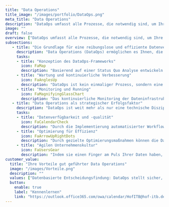 ```yaml
---
title: "Data Operations"
title_image: "/images/portfolio/DataOps.png"
meta_title: "Data Operations"
description: "DataOps umfasst alle Prozesse, die notwendig sind, um Ihre Dateninfrastruktur reibungslos am Laufen zu halten und kontinuierlich zu optimieren."
image: ""
draft: false
overview: ["DataOps umfasst alle Prozesse, die notwendig sind, um Ihre Dateninfrastruktur reibungslos am Laufen zu halten und kontinuierlich zu optimieren. Von der Wartung über Tests bis hin zu Monitoring und Optimierung – Gut geplante DataOps stellen sicher, dass Ihre Daten zuverlässig und in höchster Qualität zur Verfügung stehen, sodass Ihr Unternehmen datengetriebene Entscheidungen effizient treffen kann.", "Ein durchdachter DataOps-Ansatz hilft Ihnen, die Datenverarbeitung zu beschleunigen, die Genauigkeit zu erhöhen und letztlich Kosten zu senken. Er stellt sicher, dass Datenprozesse nicht nur stabil, sondern auch flexibel und skalierbar sind. Dies ist besonders wichtig in dynamischen Umgebungen, in denen schnelle Anpassungen an neue Anforderungen oder unerwartete Veränderungen notwendig sind","Wie können Sie sicherstellen, dass Ihre Dateninfrastruktur zuverlässig und skalierbar bleibt? Welche Wartungs- und Optimierungsmethoden sind für Ihre Geschäftsprozesse am effektivsten? Wie können Sie sicherstellen, dass Ihre Datenprozesse flexibel genug sind, um auf wechselnde Anforderungen zu reagieren? Data Operations geben Ihnen Antworten auf diese Fragen."]
subsections: 
   - title: "Die Grundlage für eine reibungslose und effiziente Datenverarbeitung schaffen"
     description: "Data Operations (DataOps) ermöglichen es Ihnen, die in Ihrem Unternehmen generierten Daten sicher und effizient zu verarbeiten, um zuverlässige Geschäftsergebnisse zu erzielen. Durch den Einsatz bewährter Wartungs-, Test- und Optimierungsmethoden sorgen DataOps dafür, dass Ihre Dateninfrastruktur stets stabil und leistungsfähig bleibt, sodass Ihre Daten zuverlässig genutzt werden können."
     tasks: 
     - title: "Konzeption des DataOps-Frameworks​"
       icon: FaMap
       description: "Basierend auf einer Status Quo Analyse entwickeln wir ein DataOps-Framework, das die richtige Infrastruktur, passende Tools und klar definierte Rollen und Prozesse umfasst, um Ihre Datenverarbeitung effektiv zu verwalten und zu optimieren." 
     - title: "Wartung und kontinuierliche Verbesserung​"
       icon: FaAnglesUp
       description: "DataOps ist kein einmaliger Prozess, sondern eine kontinuierliche Aufgabe. Regelmäßige Wartung der Dateninfrastruktur verhindert Ausfälle und stellt sicher, dass alle Komponenten optimal arbeiten. Durch kontinuierliche Verbesserung und Optimierung kann die Effizienz gesteigert und die Verarbeitungsgeschwindigkeit erhöht werden."  
     - title: "Monitoring und Running"
       icon: FaMagnifyingGlassChart
       description: "Das kontinuierliche Monitoring der Dateninfrastruktur stellt sicher, dass alle Systeme jederzeit ordnungsgemäß funktionieren. DataOps ermöglicht eine Echtzeit-Überwachung, die es dem Unternehmen erlaubt, sofort auf Probleme zu reagieren."  
   - title: "Data Operations als strategischer Erfolgsfaktor​"
     description: "DataOps ist weit mehr als nur eine technische Disziplin – es ist ein strategischer Erfolgsfaktor für jedes datengetriebene Unternehmen. Es sorgt dafür, dass Ihre Dateninfrastruktur stabil, skalierbar und effizient bleibt, während sie gleichzeitig die Grundlage für Innovationen und kontinuierliche Verbesserungen bildet. Indem Sie DataOps in Ihrem Unternehmen verankern, schaffen Sie die Voraussetzung für eine agile, datengetriebene Unternehmenskultur, die Ihnen einen entscheidenden Wettbewerbsvorteil verschafft."
     tasks: 
     - title: "Datenverfügbarkeit und -qualität"
       icon: FaCalendarCheck
       description: "Durch die Implementierung automatisierter Workflows zur Datenverarbeitung und -validierung wird die automatische Integrität Ihrer Daten gewährleistet, was wiederum die Basis für fundierte Geschäftsentscheidungen bildet" 
     - title: "Optimierung für Effizienz"
       icon: FaArrowUpRightDots
       description: "Durch gezielte Optimierungsmaßnahmen können die Datenexploration, -verständnisaufbau und -verarbeitung beschleunigt, Ressourcen besser genutzt und die Gesamtkosten gesenkt werden.​" 
     - title: "Agilen Unternehmenskultur"
       icon: FaUsersGear
       description: "Indem sie einen Finger am Puls Ihrer Daten haben, brechen sie Silos zwischen Teams auf und fördern eine enge Zusammenarbeit zwischen Fachabteilungen, Entwicklern und IT-Teams, was so laufend die Prozesseffizienz und Innovationskultur fördert.​"
customer_value:
  title: "Ihre Vorteile gut geführter Data Operations"
  image: "/images/Vorteile.png"
  description: ""
  values: ["Datenbasierte Entscheidungsfindung: DataOps stellt sicher, dass stets qualitativ hochwertige und aktuelle Daten zur Verfügung stehen. Dies ermöglicht es Unternehmen, fundierte, datenbasierte Entscheidungen zu treffen und Risiken zu minimieren.", "Effizientere Zusammenarbeit: DataOps fördert eine enge Zusammenarbeit zwischen Datenwissenschaftlern, IT-Teams und Entwicklern, indem es Silos aufbricht und gemeinsame Workflows schafft.", "Verbesserte Skalierbarkeit: Mit einem durchdachten DataOps-Ansatz lassen sich Datenprozesse flexibel und skalierbar gestalten, sodass Unternehmen effizient auf steigende Datenmengen und neue Anforderungen reagieren können, ohne ihre Systeme zu überlasten.", "Höhere Datenqualität: Durch automatisierte Tests und kontinuierliche Überwachung sorgt DataOps für konsistente Datenqualität. Fehler und Unstimmigkeiten werden frühzeitig erkannt und behoben, was zu zuverlässigeren Analysen und Entscheidungsgrundlagen führt."]  
  button:
    enable: true
    label: "Kennenlernen"
    link: "https://outlook.office365.com/owa/calendar/HofITB@hof-itb.de/bookings/"  
---
```

